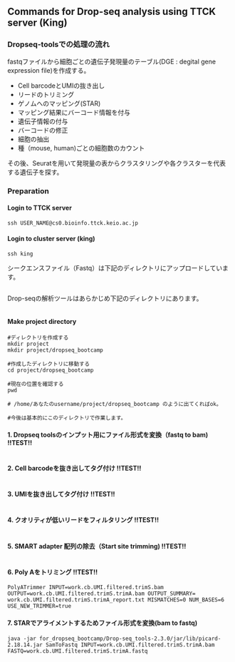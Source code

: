 ## Commands for Drop-seq analysis using TTCK server (King)


### Dropseq-toolsでの処理の流れ

fastqファイルから細胞ごとの遺伝子発現量のテーブル(DGE : degital gene expression file)を作成する。
- Cell barcodeとUMIの抜き出し
- リードのトリミング
- ゲノムへのマッピング(STAR)
- マッピング結果にバーコード情報を付与
- 遺伝子情報の付与
- バーコードの修正
- 細胞の抽出
- 種（mouse, human)ごとの細胞数のカウント


その後、Seuratを用いて発現量の表からクラスタリングや各クラスターを代表する遺伝子を探す。




### Preparation

#### Login to TTCK server

```unix
ssh USER_NAME@cs0.bioinfo.ttck.keio.ac.jp
```

#### Login to cluster server (king)

```unix
ssh king
```

シークエンスファイル（Fastq）は下記のディレクトリにアップロードしています。
```unix
```

Drop-seqの解析ツールはあらかじめ下記のディレクトリにあります。
```unix
```

#### Make project directory
```unix
#ディレクトリを作成する
mkdir project
mkdir project/dropseq_bootcamp

#作成したディレクトリに移動する
cd project/dropseq_bootcamp

#現在の位置を確認する
pwd

# /home/あなたのusername/project/dropseq_bootcamp のように出てくればok。

#今後は基本的にこのディレクトリで作業します。
```









#### 1. Dropseq toolsのインプット用にファイル形式を変換（fastq to bam) !!TEST!!
```unix
```

#### 2. Cell barcodeを抜き出してタグ付け !!TEST!!
```unix
```

#### 3. UMIを抜き出してタグ付け !!TEST!!
```unix
```

#### 4. クオリティが低いリードをフィルタリング !!TEST!!
```unix
```

#### 5. SMART adapter 配列の除去（Start site trimming) !!TEST!!
```unix
```


#### 6. Poly Aをトリミング !!TEST!!
```unix
PolyATrimmer INPUT=work.cb.UMI.filtered.trimS.bam OUTPUT=work.cb.UMI.filtered.trimS.trimA.bam OUTPUT_SUMMARY= work.cb.UMI.filtered.trimS.trimA_report.txt MISMATCHES=0 NUM_BASES=6 USE_NEW_TRIMMER=true
```



#### 7. STARでアライメントするためファイル形式を変換(bam to fastq)

```unix
java -jar for_dropseq_bootcamp/Drop-seq_tools-2.3.0/jar/lib/picard-2.18.14.jar SamToFastq INPUT=work.cb.UMI.filtered.trimS.trimA.bam FASTQ=work.cb.UMI.filtered.trimS.trimA.fastq
```

